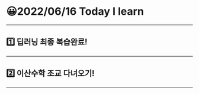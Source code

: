 # 😀2022/06/16 Today I learn
-------------------------
## 1️⃣ 딥러닝 최종 복습완료!
------------------------
## 2️⃣ 이산수학 조교 다녀오기!
----------------------------
